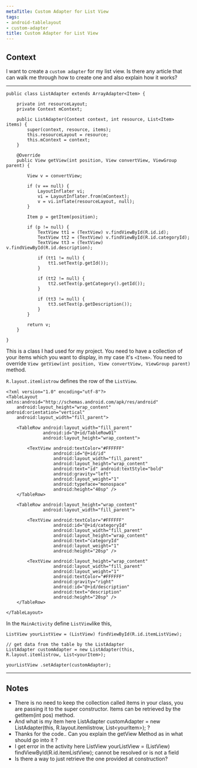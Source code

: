 ```yaml
---
metaTitle: Custom Adapter for List View
tags:
- android-tablelayout
- custom-adapter
title: Custom Adapter for List View
---
```


## Context

I want to create a `custom adapter` for my list view. Is there any article that can walk me through how to create one and also explain how it works?



---


```
public class ListAdapter extends ArrayAdapter<Item> {

    private int resourceLayout;
    private Context mContext;

    public ListAdapter(Context context, int resource, List<Item> items) {
        super(context, resource, items);
        this.resourceLayout = resource;
        this.mContext = context;
    }

    @Override
    public View getView(int position, View convertView, ViewGroup parent) {

        View v = convertView;

        if (v == null) {
            LayoutInflater vi;
            vi = LayoutInflater.from(mContext);
            v = vi.inflate(resourceLayout, null);
        }

        Item p = getItem(position);

        if (p != null) {
            TextView tt1 = (TextView) v.findViewById(R.id.id);
            TextView tt2 = (TextView) v.findViewById(R.id.categoryId);
            TextView tt3 = (TextView) v.findViewById(R.id.description);

            if (tt1 != null) {
                tt1.setText(p.getId());
            }

            if (tt2 != null) {
                tt2.setText(p.getCategory().getId());
            }

            if (tt3 != null) {
                tt3.setText(p.getDescription());
            }
        }

        return v;
    }

}

```

This is a class I had used for my project. You need to have a collection of your items which you want to display, in my case it's `<Item>`. You need to override `View getView(int position, View convertView, ViewGroup parent)` method.


`R.layout.itemlistrow` defines the row of the `ListView`.



```
<?xml version="1.0" encoding="utf-8"?>
<TableLayout xmlns:android="http://schemas.android.com/apk/res/android"
    android:layout_height="wrap_content" android:orientation="vertical"
    android:layout_width="fill_parent">

    <TableRow android:layout_width="fill_parent"
              android:id="@+id/TableRow01"
              android:layout_height="wrap_content">

        <TextView android:textColor="#FFFFFF"
                  android:id="@+id/id"
                  android:layout_width="fill_parent"
                  android:layout_height="wrap_content"
                  android:text="id" android:textStyle="bold" 
                  android:gravity="left"
                  android:layout_weight="1" 
                  android:typeface="monospace"
                  android:height="40sp" />
    </TableRow>

    <TableRow android:layout_height="wrap_content"
              android:layout_width="fill_parent">

        <TextView android:textColor="#FFFFFF" 
                  android:id="@+id/categoryId"
                  android:layout_width="fill_parent"
                  android:layout_height="wrap_content"
                  android:text="categoryId" 
                  android:layout_weight="1" 
                  android:height="20sp" />

        <TextView android:layout_height="wrap_content"
                  android:layout_width="fill_parent" 
                  android:layout_weight="1"
                  android:textColor="#FFFFFF"
                  android:gravity="right"
                  android:id="@+id/description"
                  android:text="description" 
                  android:height="20sp" />
    </TableRow>

</TableLayout>

```

In the `MainActivity` define `ListView`like this, 



```
ListView yourListView = (ListView) findViewById(R.id.itemListView);

// get data from the table by the ListAdapter
ListAdapter customAdapter = new ListAdapter(this, R.layout.itemlistrow, List<yourItem>);

yourListView .setAdapter(customAdapter);

```


---

## Notes

- There is no need to keep the collection called items in your class, you are passing it to the super constructor. Items can be retrieved by the getItem(int pos) method.
- And what is my item here ListAdapter customAdapter = new ListAdapter(this, R.layout.itemlistrow, List&lt;yourItem&gt;); ?
- Thanks for the code.. Can you explain the getView Method as in what should go into it ?
- I get error in the activity here ListView yourListView = (ListView) findViewById(R.id.itemListView); cannot be resolved or is not a field
- Is there a way to just retrieve the one provided at construction?
